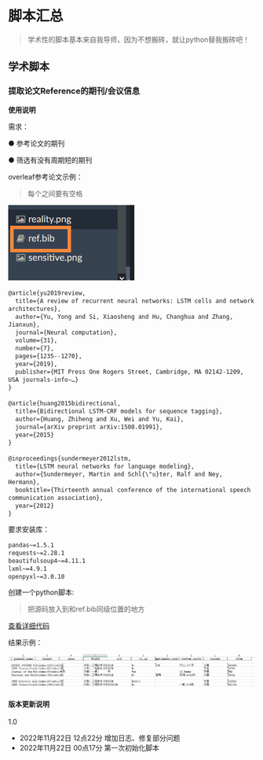 # 脚本汇总

> 学术性的脚本基本来自我导师，因为不想搬砖，就让python替我搬砖吧！

## 学术脚本

### 提取论文Reference的期刊/会议信息

**使用说明**

需求：

● 参考论文的期刊

● 筛选有没有周期短的期刊

overleaf参考论文示例：

> 每个之间要有空格



![1](./images/ref-1-1.png)

```
@article{yu2019review,
  title={A review of recurrent neural networks: LSTM cells and network architectures},
  author={Yu, Yong and Si, Xiaosheng and Hu, Changhua and Zhang, Jianxun},
  journal={Neural computation},
  volume={31},
  number={7},
  pages={1235--1270},
  year={2019},
  publisher={MIT Press One Rogers Street, Cambridge, MA 02142-1209, USA journals-info~…}
}

@article{huang2015bidirectional,
  title={Bidirectional LSTM-CRF models for sequence tagging},
  author={Huang, Zhiheng and Xu, Wei and Yu, Kai},
  journal={arXiv preprint arXiv:1508.01991},
  year={2015}
}

@inproceedings{sundermeyer2012lstm,
  title={LSTM neural networks for language modeling},
  author={Sundermeyer, Martin and Schl{\"u}ter, Ralf and Ney, Hermann},
  booktitle={Thirteenth annual conference of the international speech communication association},
  year={2012}
}
```

要求安装库：

```properties
pandas~=1.5.1
requests~=2.28.1
beautifulsoup4~=4.11.1
lxml~=4.9.1
openpyxl~=3.0.10
```

创建一个python脚本:

> 把源码放入到和ref.bib同级位置的地方

<a href="./1-extra_letpub.py" alt="链接">查看详细代码</a>

结果示例：

![1](./images/ref-1-2.png)

#### 版本更新说明

1.0

- 2022年11月22日 12点22分 增加日志、修复部分问题
- 2022年11月22日 00点17分 第一次初始化脚本